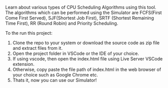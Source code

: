 Learn about various types of CPU Scheduling Algorithms using this tool. The algorithms which can be performed using the Simulator are FCFS(First Come First Served), SJF(Shortest Job First), SRTF (Shortest Remaining Time First), RR (Round Robin) and Priority Scheduling. 

To the run this project:
1. Clone the repo to your system or download the source code as zip file and extract files from it.
2. Open the project folder in VSCode or the IDE of your choice.
3. If using vscode, then open the index.html file using Live Server VSCode extension.
4. Otherwise, copy paste the file path of index.html in the web browser of your choice such as Google Chrome etc.
5. Thats it, now you can use our Simulator! 
